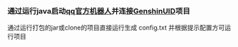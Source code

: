### 通过运行java启动[qq官方机器人](https://q.qq.com/)并连接[GenshinUID](https://github.com/KimigaiiWuyi/GenshinUID)项目


通过运行打包的jar或clone的项目直接运行生成 config.txt 并根据提示配置方可运行项目